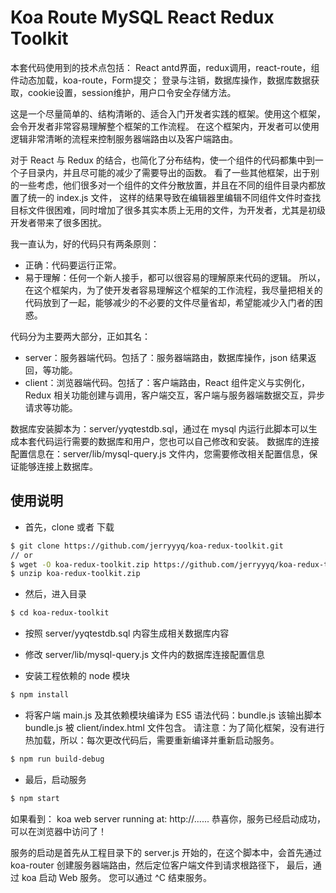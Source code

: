 # Koa Route MySQL React Redux Toolkit
本套代码使用到的技术点包括：
React antd界面，redux调用，react-route，组件动态加载，koa-route，Form提交；
登录与注销，数据库操作，数据库数据获取，cookie设置，session维护，用户口令安全存储方法。


这是一个尽量简单的、结构清晰的、适合入门开发者实践的框架。使用这个框架，会令开发者非常容易理解整个框架的工作流程。
在这个框架内，开发者可以使用逻辑非常清晰的流程来控制服务器端路由以及客户端路由。


对于 React 与 Redux 的结合，也简化了分布结构，使一个组件的代码都集中到一个子目录内，并且尽可能的减少了需要导出的函数。
看了一些其他框架，出于别的一些考虑，他们很多对一个组件的文件分散放置，并且在不同的组件目录内都放置了统一的 index.js 文件，
这样的结果导致在编辑器里编辑不同组件文件时查找目标文件很困难，同时增加了很多其实本质上无用的文件，为开发者，尤其是初级开发者带来了很多困扰。


我一直认为，好的代码只有两条原则：
*  正确：代码要运行正常。
*  易于理解：任何一个新人接手，都可以很容易的理解原来代码的逻辑。
所以，在这个框架内，为了使开发者容易理解这个框架的工作流程，我尽量把相关的代码放到了一起，能够减少的不必要的文件尽量省却，希望能减少入门者的困惑。

代码分为主要两大部分，正如其名：
*  server：服务器端代码。包括了：服务器端路由，数据库操作，json 结果返回，等功能。
*  client：浏览器端代码。包括了：客户端路由，React 组件定义与实例化，Redux 相关功能创建与调用，客户端交互，客户端与服务器端数据交互，异步请求等功能。


数据库安装脚本为：server/yyqtestdb.sql，通过在 mysql 内运行此脚本可以生成本套代码运行需要的数据库和用户，您也可以自己修改和安装。
数据库的连接配置信息在：server/lib/mysql-query.js 文件内，您需要修改相关配置信息，保证能够连接上数据库。


## 使用说明

* 首先，clone 或者 下载

```bash
$ git clone https://github.com/jerryyyq/koa-redux-toolkit.git
// or
$ wget -O koa-redux-toolkit.zip https://github.com/jerryyyq/koa-redux-toolkit/archive/master.zip
$ unzip koa-redux-toolkit.zip
```

* 然后，进入目录

```bash
$ cd koa-redux-toolkit
```

* 按照 server/yyqtestdb.sql 内容生成相关数据库内容
* 修改 server/lib/mysql-query.js 文件内的数据库连接配置信息



* 安装工程依赖的 node 模块

```bash
$ npm install
```

* 将客户端 main.js 及其依赖模块编译为 ES5 语法代码：bundle.js
该输出脚本 bundle.js 被 client/index.html 文件包含。
请注意：为了简化框架，没有进行热加载，所以：每次更改代码后，需要重新编译并重新启动服务。

```bash
$ npm run build-debug
```

* 最后，启动服务

```bash
$ npm start
```

如果看到： koa web server running at: http://...... 恭喜你，服务已经启动成功，可以在浏览器中访问了！

服务的启动是首先从工程目录下的 server.js 开始的，在这个脚本中，会首先通过 koa-router 创建服务器端路由，然后定位客户端文件到请求根路径下，
最后，通过 koa 启动 Web 服务。
您可以通过 ^C 结束服务。



